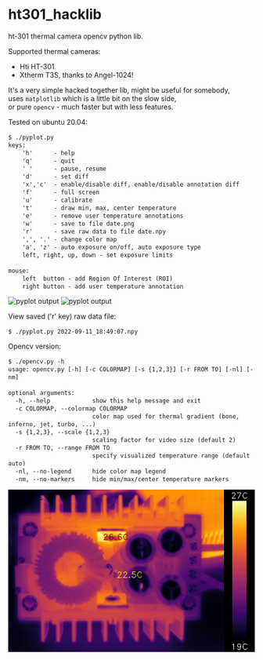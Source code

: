 # ht301_hacklib
ht-301 thermal camera opencv python lib.

Supported thermal cameras:
- Hti HT-301
- Xtherm T3S, thanks to Angel-1024!

It's a very simple hacked together lib, might be useful for somebody,  
uses `matplotlib` which is a little bit on the slow side,  
or pure `opencv` - much faster but with less features.

Tested on ubuntu 20.04:

```
$ ./pyplot.py
keys:
    'h'      - help
    'q'      - quit
    ' '      - pause, resume
    'd'      - set diff
    'x','c'  - enable/disable diff, enable/disable annotation diff
    'f'      - full screen
    'u'      - calibrate
    't'      - draw min, max, center temperature
    'e'      - remove user temperature annotations
    'w'      - save to file date.png
    'r'      - save raw data to file date.npy
    ',', '.' - change color map
    'a', 'z' - auto exposure on/off, auto exposure type
    left, right, up, down - set exposure limits

mouse:
    left  button - add Region Of Interest (ROI)
    right button - add user temperature annotation
```
![pyplot output](docs/pyplot-output1.png)
![pyplot output](docs/pyplot-output2.png)

View saved ('r' key) raw data file:
```
$ ./pyplot.py 2022-09-11_18:49:07.npy
```

Opencv version:
```
$ ./opencv.py -h
usage: opencv.py [-h] [-c COLORMAP] [-s {1,2,3}] [-r FROM TO] [-nl] [-nm]

optional arguments:
  -h, --help            show this help message and exit
  -c COLORMAP, --colormap COLORMAP
                        color map used for thermal gradient (bone, inferno, jet, turbo, ...)
  -s {1,2,3}, --scale {1,2,3}
                        scaling factor for video size (default 2)
  -r FROM TO, --range FROM TO
                        specify visualized temperature range (default auto)
  -nl, --no-legend      hide color map legend
  -nm, --no-markers     hide min/max/center temperature markers
  ```
![opencv output](docs/opencv-output.png)
